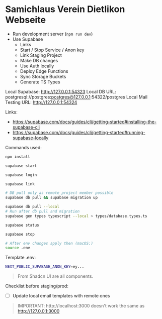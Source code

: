 # Samichlaus Verein Dietlikon Webseite

- Run development server (`npm run dev`)
- Use Supabase
  - Links
  - Start / Stop Service / Anon key
  - Link Staging Project
  - Make DB changes
  - Use Auth locally
  - Deploy Edge Functions
  - Sync Storage Buckets
  - Generate TS Types

Local Supabase: http://127.0.0.1:54323
Local DB URL: postgresql://postgres:postgres@127.0.0.1:54322/postgres
Local Mail Testing URL: http://127.0.0.1:54324

Links:
- https://supabase.com/docs/guides/cli/getting-started#installing-the-supabase-cli
- https://supabase.com/docs/guides/cli/getting-started#running-supabase-locally

Commands used:
```bash
npm install

supabase start

supabase login

supabase link

# DB pull only as remote project member possible
supabase db pull && supabase migration up

supabase db pull --local
# Run after db pull and migration
supabase gen types typescript --local > types/database.types.ts

supabase status

supabase stop

# After env changes apply then (macOS:)
source .env
```

Template .env:
```bash
NEXT_PUBLIC_SUPABASE_ANON_KEY=ey...
```

> From Shadcn UI are all components.

Checklist before staging/prod:

- [ ] Update local email templates with remote ones

> IMPORTANT: http://localhost:3000 doesn't work the same as http://127.0.0.1:3000